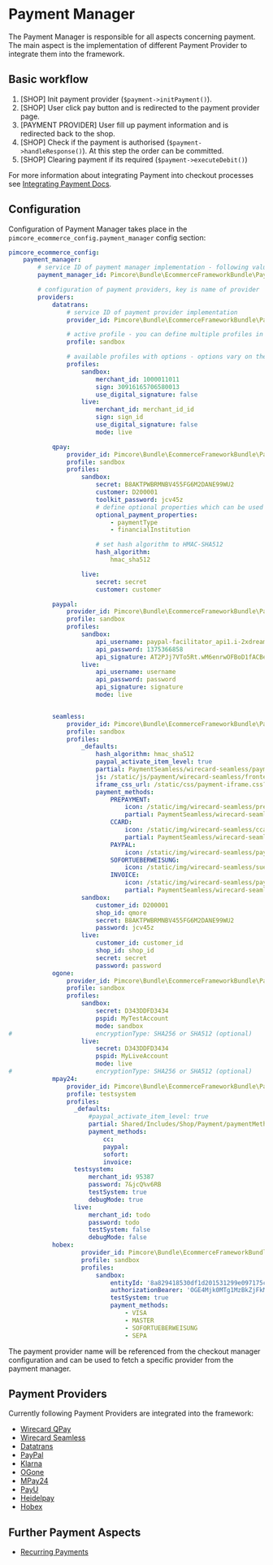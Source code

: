 # Payment Manager

The Payment Manager is responsible for all aspects concerning payment. The main aspect is the implementation
of different Payment Provider to integrate them into the framework. 

## Basic workflow
   1. [SHOP] Init payment provider (`$payment->initPayment()`).
   2. [SHOP] User click pay button and is redirected to the payment provider page.
   3. [PAYMENT PROVIDER] User fill up payment information and is redirected back to the shop.
   4. [SHOP] Check if the payment is authorised (`$payment->handleResponse()`). At this step the order can be committed.
   5. [SHOP] Clearing payment if its required (`$payment->executeDebit()`)
   
For more information about integrating Payment into checkout processes see 
[Integrating Payment Docs](../13_Checkout_Manager/07_Integrating_Payment.md). 


## Configuration

Configuration of Payment Manager takes place in the `pimcore_ecommerce_config.payment_manager` config section: 

```yaml
pimcore_ecommerce_config:
    payment_manager:
        # service ID of payment manager implementation - following value is default value an can be omitted
        payment_manager_id: Pimcore\Bundle\EcommerceFrameworkBundle\PaymentManager\PaymentManager

        # configuration of payment providers, key is name of provider
        providers:
            datatrans:
                # service ID of payment provider implementation
                provider_id: Pimcore\Bundle\EcommerceFrameworkBundle\PaymentManager\Payment\Datatrans

                # active profile - you can define multiple profiles in the section below 
                profile: sandbox

                # available profiles with options - options vary on the provider implementation as the
                profiles:
                    sandbox:
                        merchant_id: 1000011011
                        sign: 30916165706580013
                        use_digital_signature: false
                    live:
                        merchant_id: merchant_id_id
                        sign: sign_id
                        use_digital_signature: false
                        mode: live

            qpay:
                provider_id: Pimcore\Bundle\EcommerceFrameworkBundle\PaymentManager\Payment\QPay
                profile: sandbox
                profiles:
                    sandbox:
                        secret: B8AKTPWBRMNBV455FG6M2DANE99WU2
                        customer: D200001
                        toolkit_password: jcv45z
                        # define optional properties which can be used in initPayment (see Wirecard documentation)
                        optional_payment_properties:
                            - paymentType
                            - financialInstitution

                        # set hash algorithm to HMAC-SHA512
                        hash_algorithm:
                            hmac_sha512

                    live:
                        secret: secret
                        customer: customer

            paypal:
                provider_id: Pimcore\Bundle\EcommerceFrameworkBundle\PaymentManager\Payment\PayPal
                profile: sandbox
                profiles:
                    sandbox:
                        api_username: paypal-facilitator_api1.i-2xdream.de
                        api_password: 1375366858
                        api_signature: AT2PJj7VTo5Rt.wM6enrwOFBoD1fACBe1RbAEMsSshWFRhpvjAuPR8wD
                    live:
                        api_username: username
                        api_password: password
                        api_signature: signature
                        mode: live


            seamless:
                provider_id: Pimcore\Bundle\EcommerceFrameworkBundle\PaymentManager\Payment\WirecardSeamless
                profile: sandbox
                profiles:
                    _defaults:
                        hash_algorithm: hmac_sha512
                        paypal_activate_item_level: true
                        partial: PaymentSeamless/wirecard-seamless/payment-method-selection.html.php
                        js: /static/js/payment/wirecard-seamless/frontend.js
                        iframe_css_url: /static/css/payment-iframe.css?elementsclientauth=disabled
                        payment_methods:
                            PREPAYMENT:
                                icon: /static/img/wirecard-seamless/prepayment.png
                                partial: PaymentSeamless/wirecard-seamless/payment-method/prepayment.html.php
                            CCARD:
                                icon: /static/img/wirecard-seamless/ccard.png
                                partial: PaymentSeamless/wirecard-seamless/payment-method/ccard.html.php
                            PAYPAL:
                                icon: /static/img/wirecard-seamless/paypal.png
                            SOFORTUEBERWEISUNG:
                                icon: /static/img/wirecard-seamless/sue.png
                            INVOICE:
                                icon: /static/img/wirecard-seamless/payolution.png
                                partial: PaymentSeamless/wirecard-seamless/payment-method/invoice.html.php
                    sandbox:
                        customer_id: D200001
                        shop_id: qmore
                        secret: B8AKTPWBRMNBV455FG6M2DANE99WU2
                        password: jcv45z
                    live:
                        customer_id: customer_id
                        shop_id: shop_id
                        secret: secret
                        password: password
            ogone:
                provider_id: Pimcore\Bundle\EcommerceFrameworkBundle\PaymentManager\Payment\OGone
                profile: sandbox
                profiles:
                    sandbox:
                        secret: D343DDFD3434
                        pspid: MyTestAccount
                        mode: sandbox                        
#                       encryptionType: SHA256 or SHA512 (optional)                                              
                    live:
                        secret: D343DDFD3434
                        pspid: MyLiveAccount
                        mode: live                        
#                       encryptionType: SHA256 or SHA512 (optional)
            mpay24:
                provider_id: Pimcore\Bundle\EcommerceFrameworkBundle\PaymentManager\Payment\Mpay24Seamless
                profile: testsystem
                profiles:
                  _defaults:
                      #paypal_activate_item_level: true
                      partial: Shared/Includes/Shop/Payment/paymentMethods.html.php
                      payment_methods:
                          cc:
                          paypal:
                          sofort:
                          invoice:
                  testsystem:
                      merchant_id: 95387
                      password: 7&jcQ%v6RB
                      testSystem: true
                      debugMode: true
                  live:
                      merchant_id: todo
                      password: todo
                      testSystem: false
                      debugMode: false                  
            hobex:
                    provider_id: Pimcore\Bundle\EcommerceFrameworkBundle\PaymentManager\Payment\Hobex                    
                    profile: sandbox
                    profiles:
                        sandbox:
                            entityId: '8a829418530df1d201531299e097175c'
                            authorizationBearer: 'OGE4Mjk0MTg1MzBkZjFkMjAxNTMxMjk5ZTJjMTE3YWF8ZzJnU3BnS2hLUw=='
                            testSystem: true
                            payment_methods:
                                - VISA
                                - MASTER
                                - SOFORTUEBERWEISUNG
                                - SEPA                                                                 
```

The payment provider name will be referenced from the checkout manager configuration and can be used to fetch a specific
provider from the payment manager.

## Payment Providers
Currently following Payment Providers are integrated into the framework: 

- [Wirecard QPay](./01_Wirecard_QPay.md)
- [Wirecard Seamless](./02_Wirecard_Seamless.md)
- [Datatrans](./03_Datatrans.md)
- [PayPal](./04_PayPal.md)
- [Klarna](./05_Klarna.md)
- [OGone](./06_OGone.md)
- [MPay24](./07_MPay24.md)
- [PayU](./08_PayU.md)
- [Heidelpay](./09_Heidelpay.md)
- [Hobex](./11_Hobex.md)


## Further Payment Aspects
- [Recurring Payments](10_Recurring_Payments.md)
